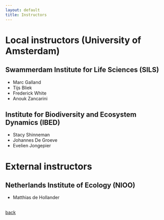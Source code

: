 ```yaml
---
layout: default
title: Instructors
---
```


# Local instructors (University of Amsterdam)

## Swammerdam Institute for Life Sciences (SILS)

* Marc Galland
* Tijs Bliek
* Frederick White
* Anouk Zancarini


## Institute for Biodiversity and Ecosystem Dynamics (IBED)

* Stacy Shinneman
* Johannes De Groeve
* Evelien Jongepier

# External instructors

## Netherlands Institute of Ecology (NIOO)
* Matthias de Hollander

## 


[back](./)
